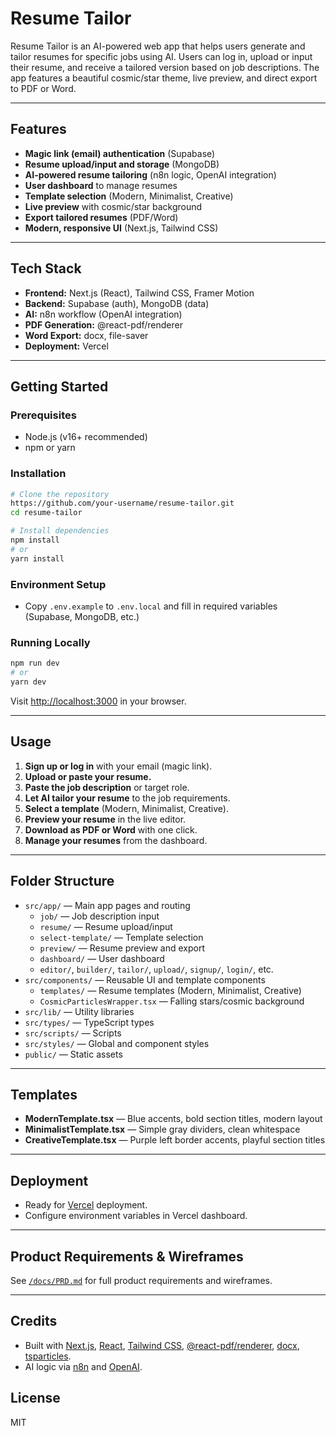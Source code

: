 # Resume Tailor

Resume Tailor is an AI-powered web app that helps users generate and tailor resumes for specific jobs using AI. Users can log in, upload or input their resume, and receive a tailored version based on job descriptions. The app features a beautiful cosmic/star theme, live preview, and direct export to PDF or Word.

---

## Features
- **Magic link (email) authentication** (Supabase)
- **Resume upload/input and storage** (MongoDB)
- **AI-powered resume tailoring** (n8n logic, OpenAI integration)
- **User dashboard** to manage resumes
- **Template selection** (Modern, Minimalist, Creative)
- **Live preview** with cosmic/star background
- **Export tailored resumes** (PDF/Word)
- **Modern, responsive UI** (Next.js, Tailwind CSS)

---

## Tech Stack
- **Frontend:** Next.js (React), Tailwind CSS, Framer Motion
- **Backend:** Supabase (auth), MongoDB (data)
- **AI:** n8n workflow (OpenAI integration)
- **PDF Generation:** @react-pdf/renderer
- **Word Export:** docx, file-saver
- **Deployment:** Vercel

---

## Getting Started

### Prerequisites
- Node.js (v16+ recommended)
- npm or yarn

### Installation
```bash
# Clone the repository
https://github.com/your-username/resume-tailor.git
cd resume-tailor

# Install dependencies
npm install
# or
yarn install
```

### Environment Setup
- Copy `.env.example` to `.env.local` and fill in required variables (Supabase, MongoDB, etc.)

### Running Locally
```bash
npm run dev
# or
yarn dev
```
Visit [http://localhost:3000](http://localhost:3000) in your browser.

---

## Usage
1. **Sign up or log in** with your email (magic link).
2. **Upload or paste your resume.**
3. **Paste the job description** or target role.
4. **Let AI tailor your resume** to the job requirements.
5. **Select a template** (Modern, Minimalist, Creative).
6. **Preview your resume** in the live editor.
7. **Download as PDF or Word** with one click.
8. **Manage your resumes** from the dashboard.

---

## Folder Structure
- `src/app/` — Main app pages and routing
  - `job/` — Job description input
  - `resume/` — Resume upload/input
  - `select-template/` — Template selection
  - `preview/` — Resume preview and export
  - `dashboard/` — User dashboard
  - `editor/`, `builder/`, `tailor/`, `upload/`, `signup/`, `login/`, etc.
- `src/components/` — Reusable UI and template components
  - `templates/` — Resume templates (Modern, Minimalist, Creative)
  - `CosmicParticlesWrapper.tsx` — Falling stars/cosmic background
- `src/lib/` — Utility libraries
- `src/types/` — TypeScript types
- `src/scripts/` — Scripts
- `src/styles/` — Global and component styles
- `public/` — Static assets

---

## Templates
- **ModernTemplate.tsx** — Blue accents, bold section titles, modern layout
- **MinimalistTemplate.tsx** — Simple gray dividers, clean whitespace
- **CreativeTemplate.tsx** — Purple left border accents, playful section titles

---

## Deployment
- Ready for [Vercel](https://vercel.com/) deployment.
- Configure environment variables in Vercel dashboard.

---

## Product Requirements & Wireframes
See [`/docs/PRD.md`](docs/PRD.md) for full product requirements and wireframes.

---

## Credits
- Built with [Next.js](https://nextjs.org/), [React](https://react.dev/), [Tailwind CSS](https://tailwindcss.com/), [@react-pdf/renderer](https://react-pdf.org/), [docx](https://www.npmjs.com/package/docx), [tsparticles](https://particles.js.org/).
- AI logic via [n8n](https://n8n.io/) and [OpenAI](https://openai.com/).

## License
MIT 
